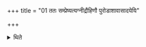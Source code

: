 +++
title = "01 ततः सम्प्रेष्यत्यग्नीद्रौहिणौ पुरोडाशावासादयेयि"

+++

<details><summary>थिते</summary>

ततः सम्प्रेष्यत्यग्नीद्रौहिणौ पुरोडाशावासादयेयि १
</details>
